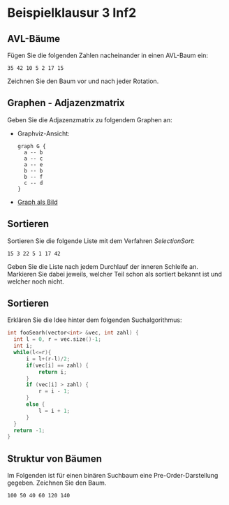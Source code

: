 # Beispielklausur 3 Inf2

## AVL-Bäume

Fügen Sie die folgenden Zahlen nacheinander in einen AVL-Baum ein:

` 35 42 10 5 2 17 15 `

Zeichnen Sie den Baum vor und nach jeder Rotation.




## Graphen - Adjazenzmatrix

Geben Sie die Adjazenzmatrix zu folgendem Graphen an:

- Graphviz-Ansicht:
  ```
  graph G {
    a -- b
    a -- c
    a -- e
    b -- b
    b -- f
    c -- d
  }
  ```
- [Graph als Bild](https://dreampuf.github.io/GraphvizOnline/#graph%20G%20%7B%0A%20%20a%20--%20b%0A%20%20a%20--%20c%0A%20%20a%20--%20e%0A%20%20b%20--%20b%0A%20%20b%20--%20f%0A%20%20c%20--%20d%0A%7D)



## Sortieren

Sortieren Sie die folgende Liste mit dem Verfahren *SelectionSort*:

` 15 3 22 5 1 17 42 `

Geben Sie die Liste nach jedem Durchlauf der inneren Schleife an.
Markieren Sie dabei jeweils, welcher Teil schon als sortiert bekannt ist und welcher noch nicht.



## Sortieren

Erklären Sie die Idee hinter dem folgenden Suchalgorithmus:
```cpp
int fooSearh(vector<int> &vec, int zahl) {
  int l = 0, r = vec.size()-1;
  int i;
  while(l<=r){
      i = l+(r-l)/2;
      if(vec[i] == zahl) {
          return i;
      }
      if (vec[i] > zahl) {
          r = i - 1;
      }
      else {
          l = i + 1;
      }
  }
  return -1;
}
```


## Struktur von Bäumen

Im Folgenden ist für einen binären Suchbaum eine Pre-Order-Darstellung gegeben. Zeichnen Sie den Baum.

` 100 50 40 60 120 140 `
